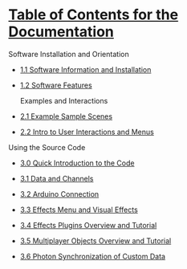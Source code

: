 # **<span style="text-decoration:underline;">Table of Contents for the Documentation</span>**

  Software Installation and Orientation

* [1.1 Software Information and Installation](https://github.com/shankar-r19/CYBS-MArkdown-files/blob/main/1.1.%20AR%20CYB%20Software%20Information%20and%20Installation.md)

* [1.2 Software Features](https://github.com/shankar-r19/CYBS-MArkdown-files/blob/main/1.2.%20AR%20CYB%20Software%20Features.md)
  
  Examples and Interactions

* [2.1 Example Sample Scenes](https://github.com/shankar-r19/CYBS-MArkdown-files/blob/main/2.1%20Sample%20Scenes.md)

* [2.2 Intro to User Interactions and Menus](https://github.com/shankar-r19/CYBS-MArkdown-files/blob/main/2.2.%20Intro%20to%20User%20Interactions%20and%20Menus.md)

Using the Source Code

* [3.0 Quick Introduction to the Code](https://github.com/shankar-r19/CYBS-MArkdown-files/blob/main/3.0.%20Quick%20Introduction%20to%20the%20Code%20.md)

* [3.1 Data and Channels](https://github.com/shankar-r19/CYBS-MArkdown-files/blob/main/3.1%20Data%20%26%20Channels%20.md)

* [3.2 Arduino Connection](https://github.com/shankar-r19/CYBS-MArkdown-files/blob/main/3.2%20Arduino%20Connection.md)

* [3.3 Effects Menu and Visual Effects](https://github.com/shankar-r19/CYBS-MArkdown-files/blob/main/3.3%20Effects%20Menu%20and%20Visual%20Effects%20.md)

* [3.4 Effects Plugins Overview and Tutorial](https://github.com/shankar-r19/CYBS-MArkdown-files/blob/main/3.4.%20Effects%20Plugins%20Overview%20and%20Tutorial%20.md)

* [3.5 Multiplayer Objects Overview and Tutorial](https://github.com/shankar-r19/CYBS-MArkdown-files/blob/main/3.5.%20Multiplayer%20Objects%20Overview%20and%20Tutorial.md)

* [3.6 Photon Synchronization of Custom Data](https://github.com/shankar-r19/CYBS-MArkdown-files/blob/main/3.6.%20Photon%20Synchronization%20of%20Custom%20Data.md)
